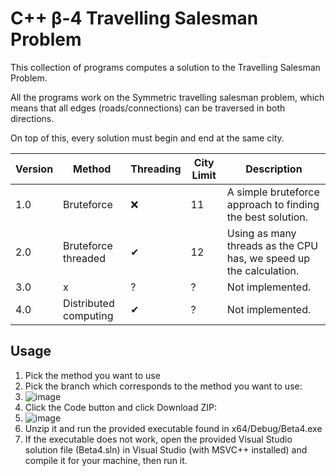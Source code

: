 # C++ β-4 Travelling Salesman Problem

This collection of programs computes a solution to the Travelling Salesman Problem.

All the programs work on the Symmetric travelling salesman problem, which means that
all edges (roads/connections) can be traversed in both directions.

On top of this, every solution must begin and end at the same city.


| Version | Method                | Threading | City Limit | Description                                                        |
| ------- | --------------------- | --------- | ---------- | ------------------------------------------------------------------ |
| 1.0     | Bruteforce            | ❌        | 11         | A simple bruteforce approach to finding the best solution.         |
| 2.0     | Bruteforce threaded   | ✔         | 12         | Using as many threads as the CPU has, we speed up the calculation. |
| 3.0     | x                     | ?         | ?          | Not implemented.                                                   |
| 4.0     | Distributed computing | ✔         | ?          | Not implemented.                                                   |

## Usage

1. Pick the method you want to use
2. Pick the branch which corresponds to the method you want to use:
3. ![image](https://user-images.githubusercontent.com/102226166/221526537-8fd78002-c4ff-47c3-b338-ca47010c5302.png)
4. Click the Code button and click Download ZIP:
5. ![image](https://user-images.githubusercontent.com/102226166/221527329-d9b1a9aa-1ede-412b-bef4-b31576df2d8a.png)
6. Unzip it and run the provided executable found in x64/Debug/Beta4.exe
7. If the executable does not work, open the provided Visual Studio solution file (Beta4.sln) in Visual Studio (with MSVC++ installed) and compile it for your machine, then run it.

